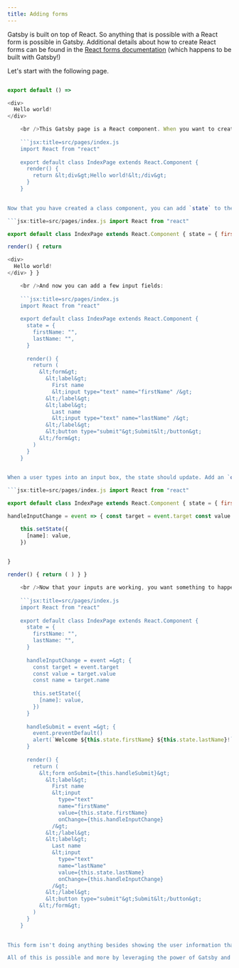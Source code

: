 ```yaml
---
title: Adding forms
---
```


Gatsby is built on top of React. So anything that is possible with a React form is possible in Gatsby. Additional details about how to create React forms can be found in the [React forms documentation](https://reactjs.org/docs/forms.html) (which happens to be built with Gatsby!)

Let's start with the following page.

```jsx:title=src/pages/index.js import React from "react"

export default () => 

<div>
  Hello world!
</div>

    <br />This Gatsby page is a React component. When you want to create a form, you need to store the state of the form - what the user has entered. Convert your function (stateless) component to a class (stateful) component.
    
    ```jsx:title=src/pages/index.js
    import React from "react"
    
    export default class IndexPage extends React.Component {
      render() {
        return &lt;div&gt;Hello world!&lt;/div&gt;
      }
    }
    

Now that you have created a class component, you can add `state` to the component.

```jsx:title=src/pages/index.js import React from "react"

export default class IndexPage extends React.Component { state = { firstName: "", lastName: "", }

render() { return 

<div>
  Hello world!
</div> } }

    <br />And now you can add a few input fields:
    
    ```jsx:title=src/pages/index.js
    import React from "react"
    
    export default class IndexPage extends React.Component {
      state = {
        firstName: "",
        lastName: "",
      }
    
      render() {
        return (
          &lt;form&gt;
            &lt;label&gt;
              First name
              &lt;input type="text" name="firstName" /&gt;
            &lt;/label&gt;
            &lt;label&gt;
              Last name
              &lt;input type="text" name="lastName" /&gt;
            &lt;/label&gt;
            &lt;button type="submit"&gt;Submit&lt;/button&gt;
          &lt;/form&gt;
        )
      }
    }
    

When a user types into an input box, the state should update. Add an `onChange` prop to update state and add a `value` prop to keep the input up to date with the new state:

```jsx:title=src/pages/index.js import React from "react"

export default class IndexPage extends React.Component { state = { firstName: "", lastName: "", }

handleInputChange = event => { const target = event.target const value = target.value const name = target.name

    this.setState({
      [name]: value,
    })
    

}

render() { return ( ) } }

    <br />Now that your inputs are working, you want something to happen when you submit the form. Add `onSubmit` props to the form element and add `handleSubmit` to show an alert when the user submits the form:
    
    ```jsx:title=src/pages/index.js
    import React from "react"
    
    export default class IndexPage extends React.Component {
      state = {
        firstName: "",
        lastName: "",
      }
    
      handleInputChange = event =&gt; {
        const target = event.target
        const value = target.value
        const name = target.name
    
        this.setState({
          [name]: value,
        })
      }
    
      handleSubmit = event =&gt; {
        event.preventDefault()
        alert(`Welcome ${this.state.firstName} ${this.state.lastName}!`)
      }
    
      render() {
        return (
          &lt;form onSubmit={this.handleSubmit}&gt;
            &lt;label&gt;
              First name
              &lt;input
                type="text"
                name="firstName"
                value={this.state.firstName}
                onChange={this.handleInputChange}
              /&gt;
            &lt;/label&gt;
            &lt;label&gt;
              Last name
              &lt;input
                type="text"
                name="lastName"
                value={this.state.lastName}
                onChange={this.handleInputChange}
              /&gt;
            &lt;/label&gt;
            &lt;button type="submit"&gt;Submit&lt;/button&gt;
          &lt;/form&gt;
        )
      }
    }
    

This form isn't doing anything besides showing the user information that they just entered. At this point, you may want to move this form to a component, send the form state to a backend server, or add robust validation. You can also use fantastic React form libraries like [Formik](https://github.com/jaredpalmer/formik) or [Final Form](https://github.com/final-form/react-final-form) to speed up your development process.

All of this is possible and more by leveraging the power of Gatsby and the React ecosystem!